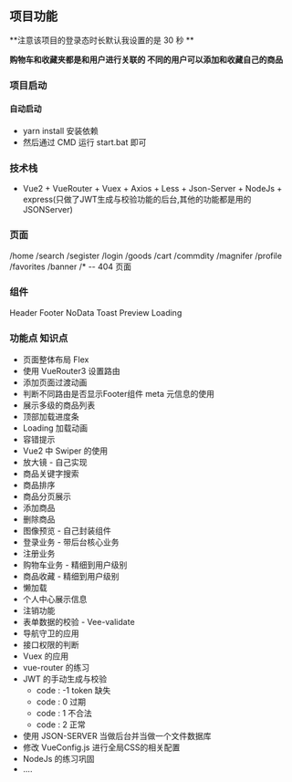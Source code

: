 ## 项目功能

**注意该项目的登录态时长默认我设置的是 30 秒 **

**购物车和收藏夹都是和用户进行关联的 不同的用户可以添加和收藏自己的商品**

### 项目启动

#### 自动启动
+ yarn install  安装依赖
+ 然后通过 CMD 运行 start.bat 即可


### 技术栈

+ Vue2 + VueRouter + Vuex + Axios + Less + Json-Server + NodeJs + express(只做了JWT生成与校验功能的后台,其他的功能都是用的JSONServer)

### 页面

/home
/search
/segister
/login
/goods
/cart
/commdity
/magnifer
/profile
/favorites
/banner
/* -- 404 页面

### 组件

Header
Footer
NoData
Toast
Preview
Loading

### 功能点 知识点

+ 页面整体布局 Flex
+ 使用 VueRouter3 设置路由
+ 添加页面过渡动画
+ 判断不同路由是否显示Footer组件 meta 元信息的使用
+ 展示多级的商品列表
+ 顶部加载进度条
+ Loading 加载动画
+ 容错提示
+ Vue2 中 Swiper 的使用
+ 放大镜 - 自己实现
+ 商品关键字搜索
+ 商品排序
+ 商品分页展示
+ 添加商品
+ 删除商品
+ 图像预览 - 自己封装组件
+ 登录业务 - 带后台核心业务
+ 注册业务
+ 购物车业务 - 精细到用户级别
+ 商品收藏  - 精细到用户级别
+ 懒加载
+ 个人中心展示信息 
+ 注销功能
+ 表单数据的校验 - Vee-validate
+ 导航守卫的应用 
+ 接口权限的判断 
+ Vuex 的应用 
+ vue-router 的练习
+ JWT 的手动生成与校验
  + code : -1 token 缺失
  + code : 0  过期
  + code : 1 不合法
  + code : 2 正常
+ 使用 JSON-SERVER 当做后台并当做一个文件数据库
+ 修改 VueConfig.js 进行全局CSS的相关配置
+ NodeJs 的练习巩固
+ ....


